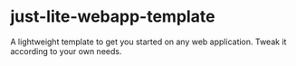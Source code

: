 # just-lite-webapp-template
A lightweight template to get you started on any web application. Tweak it according to your own needs.
